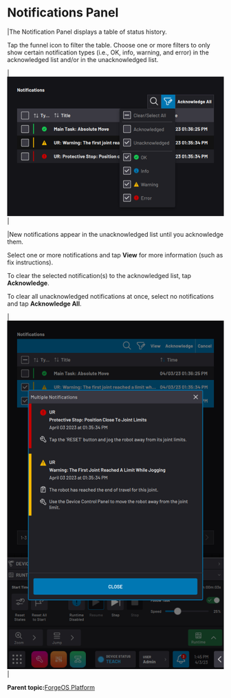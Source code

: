 # Notifications Panel

|The Notification Panel displays a table of status history.

 Tap the funnel icon to filter the table. Choose one or more filters to only show certain notification types \(i.e., OK, info, warning, and error\) in the acknowledged list and/or in the unacknowledged list.

|![](../Images/Platform/NotificationsPanel-Filter.png)|

|New notifications appear in the unacknowledged list until you acknowledge them.

 Select one or more notifications and tap **View** for more information \(such as fix instructions\).

 To clear the selected notification\(s\) to the acknowledged list, tap **Acknowledge**.

 To clear all unacknowledged notifications at once, select no notifications and tap **Acknowledge All**.

|![](../Images/Platform/NotificationsPanel-ViewMultiple.png)|

**Parent topic:**[ForgeOS Platform](../Platform/PlatformOverview.md)

